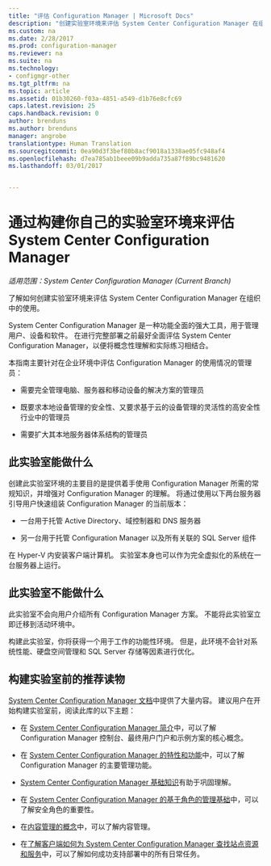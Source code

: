 ```yaml
---
title: "评估 Configuration Manager | Microsoft Docs"
description: "创建实验室环境来评估 System Center Configuration Manager 在组织中的使用情况。"
ms.custom: na
ms.date: 2/28/2017
ms.prod: configuration-manager
ms.reviewer: na
ms.suite: na
ms.technology:
- configmgr-other
ms.tgt_pltfrm: na
ms.topic: article
ms.assetid: 01b30260-f03a-4851-a549-d1b76e8cfc69
caps.latest.revision: 25
caps.handback.revision: 0
author: brenduns
ms.author: brenduns
manager: angrobe
translationtype: Human Translation
ms.sourcegitcommit: 0ea90d3f3bef80b8acf9018a1338ae05fc948af4
ms.openlocfilehash: d7ea785ab1beee09b9adda735a87f89bc9481620
ms.lasthandoff: 03/01/2017


---
```

# <a name="evaluate-system-center-configuration-manager-by-building-your-own-lab-environment"></a>通过构建你自己的实验室环境来评估 System Center Configuration Manager

*适用范围：System Center Configuration Manager (Current Branch)*

 了解如何创建实验室环境来评估 System Center Configuration Manager 在组织中的使用。  

 System Center Configuration Manager 是一种功能全面的强大工具，用于管理用户、设备和软件。 在进行完整部署之前最好全面评估 System Center Configuration Manager，以便将概念性理解和实际练习相结合。  

 本指南主要针对在企业环境中评估 Configuration Manager 的使用情况的管理员：  

-   需要完全管理电脑、服务器和移动设备的解决方案的管理员  

-   既要求本地设备管理的安全性、又要求基于云的设备管理的灵活性的高安全性行业中的管理员  

-   需要扩大其本地服务器体系结构的管理员  

## <a name="what-this-lab-does"></a>此实验室能做什么  
 创建此实验室环境的主要目的是提供着手使用 Configuration Manager 所需的常规知识，并增强对 Configuration Manager 的理解。 将通过使用以下两台服务器引导用户快速组装 Configuration Manager 的当前版本：  

-   一台用于托管 Active Directory、域控制器和 DNS 服务器  

-   另一台用于托管 Configuration Manager 以及所有关联的 SQL Server 组件  

在 Hyper-V 内安装客户端计算机。 实验室本身也可以作为完全虚拟化的系统在一台服务器上运行。  

## <a name="what-this-lab-does-not-do"></a>此实验室不能做什么  
 此实验室不会向用户介绍所有 Configuration Manager 方案。 不能将此实验室立即迁移到活动环境中。  

 构建此实验室，你将获得一个用于工作的功能性环境。 但是，此环境不会针对系统性能、硬盘空间管理和 SQL Server 存储等因素进行优化。  

##  <a name="BKMK_EvalRec"></a> 构建实验室前的推荐读物  
 [System Center Configuration Manager 文档](http://docs.microsoft.com/sccm/)中提供了大量内容。 建议用户在开始构建实验室前，阅读此库的以下主题：  

-   在 [System Center Configuration Manager 简介](../../core/understand/introduction.md)中，可以了解 Configuration Manager 控制台、最终用户门户和示例方案的核心概念。  

-   在 [System Center Configuration Manager 的特性和功能](../../core/plan-design/changes/features-and-capabilities.md)中，可以了解 Configuration Manager 的主要管理功能。  

-   [System Center Configuration Manager 基础知识](../../core/understand/fundamentals.md)有助于巩固理解。  

-   在 [System Center Configuration Manager 的基于角色的管理基础](../../core/understand/fundamentals-of-role-based-administration.md)中，可以了解安全角色的重要性。  

-   在[内容管理的概念](../../core/plan-design/hierarchy/fundamental-concepts-for-content-management.md)中，可以了解内容管理。  

-   在[了解客户端如何为 System Center Configuration Manager 查找站点资源和服务](../../core/plan-design/hierarchy/understand-how-clients-find-site-resources-and-services.md)中，可以了解如何成功支持部署中的所有日常任务。  

